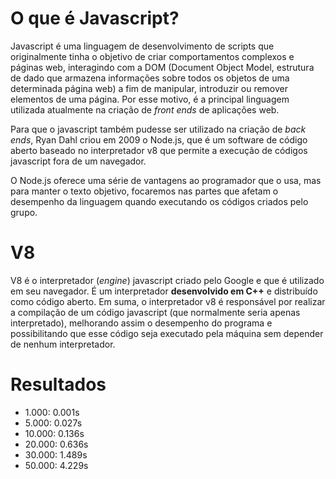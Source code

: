 # O que é Javascript?

Javascript é uma linguagem de desenvolvimento de scripts que originalmente tinha o objetivo de criar comportamentos complexos e páginas web, interagindo com a DOM (Document Object Model, estrutura de dado que armazena informações sobre todos os objetos de uma determinada página web) a fim de manipular, introduzir ou remover elementos de uma página. Por esse motivo, é a principal linguagem utilizada atualmente na criação de *front ends* de aplicações web.

Para que o javascript também pudesse ser utilizado na criação de *back ends*, Ryan Dahl criou em 2009 o Node.js, que é um software de código aberto baseado no interpretador v8 que permite a execução de códigos javascript fora de um navegador.

O Node.js oferece uma série de vantagens ao programador que o usa, mas para manter o texto objetivo, focaremos nas partes que afetam o desempenho da linguagem quando executando os códigos criados pelo grupo.

# V8

V8 é o interpretador (*engine*) javascript criado pelo Google e que é utilizado em seu navegador. É um interpretador **desenvolvido em C++** e distribuído como código aberto. Em suma, o interpretador v8 é responsável por realizar a compilação de um código javascript (que normalmente seria apenas interpretado), melhorando assim o desempenho do programa e possibilitando que esse código seja executado pela máquina sem depender de nenhum interpretador.

# Resultados

- 1.000: 0.001s
- 5.000: 0.027s
- 10.000: 0.136s
- 20.000: 0.636s
- 30.000: 1.489s
- 50.000: 4.229s
